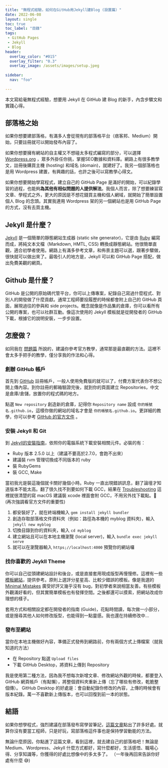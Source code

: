 ```yaml
---
title: "無程式經驗，如何在GitHub用Jekyll建Blog (設置篇）"
date: 2022-06-08
layout: single
toc: true
toc_label: "目錄"
tags:
 - GitHub Pages
 - Jekyll
 - Blog
header:
  overlay_color: "#015"
  overlay_filter: "0.3"
  overlay_image: /assets/images/setup.jpeg
  
sidebar:
  nav: "foo"
  
---
```

本文寫給毫無程式經驗，想要用 Jekyll 在 GitHub 建 Blog 的新手，內含步驟文和實踐心得。

## 部落格之始
如果你想要建部落格，有滿多人會從現有的部落格平台（痞客邦、Medium）開始，只要註冊就可以開始發布內容了。

如果你想要擁有網站的自主權又不想碰太多程式編寫的部分，可以選擇 [Wordpress.org](https://wordpress.org) ，眾多外掛任你挑，掌握SEO數據和資料庫。網路上有很多教學文，註冊後購買主機 (hosting) 和域名 (domain)，就建好了。我另一個部落格也是用 Wordpress 建置，有興趣的話，也許之後可以寫教學心得文。

如果你想要開始學寫程式，建立自己的 GitHub Page 是滿好的開始，可以紀錄學習的過程，也能夠**為其他有相似問題的人提供解法**。我個人而言，除了想要練習寫文章、學程式之外，更大的原因是不想花錢買主機和個人網域，就開始了簡單設置個人 Blog 的念頭。其實我連用 Wordpress 架的另一個網站也是用 GitHub Page 的方式，沒有去買主機。

## Jekyll 是什麼？
[Jekyll](https://jekyllrb.com/) 是一個簡單的靜態網站生成器 (static site generator)，它是由 [Ruby](https://zh.wikipedia.org/zh-tw/Ruby) 編寫而成，將純文本文檔（Markdown, HMTL, CSS) 轉換成靜態網站。他很簡單直觀，適合初學者使用。網路上有滿多參考文章，和佈景主題可以選，跟著步驟做，很快就可以做出來了。最吸引人的地方是，Jekyll 可以和 GitHub Page 搭配，做出免費美觀的網頁。

## Github 是什麼？
  GitHub 是公開的原始碼代管平台，你可以上傳專案，紀錄自己寫過什麼程式、對別人的開發做了什麼貢獻。通常工程師要投履歷的時候都會附上自己的 GitHub 頁面，展現過往的參與和 side projects。概念就像是作品集的倉庫，你可以看所有公開的專案，也可以社群互動。像這次使用的 Jekyll 模板就是從開發者的 GitHub 下載，根據它的說明安裝，一步步設置。
  
## 怎麼做？
如同我在 [問題篇](/jekyll-github-start/) 所說的，建議你參考官方教學，通常那是最直觀的方法。這裡不會太多手把手的教學，僅分享我的作法和心得。

### 創辦 GitHub 帳戶
首先到 [GitHub](https://github.com/) 註冊帳戶，一般人使用免費版的就可以了，付費方案代表你不想公開上傳內容。到你註冊的郵箱驗證完後，就到你的頁面建立 Repositories，中文是倉庫/倉儲，放置你的程式碼的地方。

點選 `New repository` 創造新的倉庫，記得你 `Repository name` 設成 `你的帳號名.github.io`，這樣你做的網站的域名才會是 `你的帳號名.github.io`。更詳細的教學，你可以參考 [GitHub 的官方文件](https://docs.github.com/en/pages/setting-up-a-github-pages-site-with-jekyll) 。

### 安裝 Jekyll 和 Git
到 [Jekyll的安裝指南](https://jekyllrb.com/docs/installation/)，依照你的電腦系統下載安裝相關元件。必裝的有：
* Ruby 版本 2.5.0 以上（建議不要高於2.7.0，會跑不出來）
* 建議裝 rvm 管理切換成不同版本的 ruby
* 裝 RubyGems
* 裝 GCC, Make

當初我光是裝這幾個就卡關好幾個小時。Ruby 一直出現錯誤訊息，翻了論壇才知道版本不能太高。翻了很久找不到要如何下載 GCC，結果在 [Troubleshooting](https://jekyllrb.com/docs/troubleshooting/) 這裡就很清楚的寫 macOS 建議裝 xcode 裡面會附 GCC，不用另外找下載點。🤦  (再次強調看官方文件的重要性)

1. 都安裝好了，就在終端機輸入 `gem install jekyll bundler` 
2. 創造存取部落格文件資料夾（例如：路徑為本機的 myblog 資料夾)，輸入 `jekyll new myblog`
3. 切換目錄到你的資料夾，輸入 `cd myblog`
4. 建立網站且可以在本地主機瀏覽 (local server)，輸入 `bundle exec jekyll serve`
5. 就可以在瀏覽器輸入 `https;//localhost:4000` 預覽你的網站囉

### 找你喜歡的 Jeykll Theme
你可以自己從頭建網站設計和後台，或是直接套用現成版型再慢慢修。這裡有一些[模板網站](https://jekyllrb.com/docs/themes/)，提供參考。原則上選評分星星高、比較少錯誤的模板。像是我選的 [Minimal Mistakes](https://mmistakes.github.io/minimal-mistakes/) 廣受好評又幾乎沒有 bug，對初學者來說相當友善。有些模板外觀滿好看的，但其實簡單模板也有發揮空間。之後都還可以摸索，把網站改成你理想的樣子。

套用方式和相關設定都在開發者的指南 (Guide)，花點時間讀，每次做一小部分，或是搜尋其他人如何修改版型，也能得到一點靈感。我也還在持續修改中...

### 發布至網站
當你在本地主機做好內容，準備正式發佈到網路前，你有兩個方式上傳檔案（就我知道的方法）

* 在 Repository 點選 `Upload files`
* 下載 GitHub Desktop，將資料上傳到 Repository

我是使用第二種方法，因為我不想每次新增文章、修改網站外觀的時候，都要登入 GitHub 網頁帳戶（有點懶），將整個資料夾重新上傳（忘了哪些有修改，乾脆整個傳）。 GitHub Desktop 的好處是：會自動紀錄你修改的內容，上傳的時候會有版本紀錄。萬一不喜歡新上傳版本，也可以回復到前一本的狀態。


## 結語
如果你想學程式，強烈建議在部落發布寫學習筆記，[這篇文章](https://dotblogs.com.tw/hatelove/2017/03/26/why-engineers-should-keep-blogging)點出了許多好處。就算你沒有要當工程師，只是好玩，寫部落格這件事也是保持學習動能的方法。

無論什麼原因，你點進了這篇文章，看到這裡，就去建自己的部落格吧！無論是 Medium、Wordpress、Jekyll 什麼方式都好，寫什麼都好，生活感悟、職場心得、分享知識等，你獲得的好處比想像中的多太多了。
（一年後再回來告訴你好處有什麼 😅)
